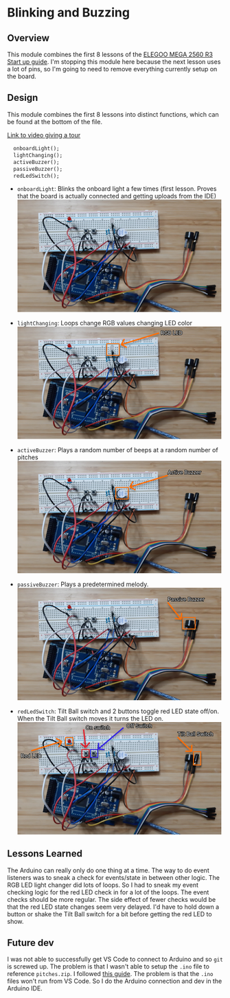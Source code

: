 # Blinking and Buzzing

## Overview

This module combines the first 8 lessons of the [ELEGOO MEGA 2560 R3](https://www.amazon.com/ELEGOO-Project-Starter-Compatible-Arduino/dp/B09RDZBY9G?pd_rd_w=1u9gO&content-id=amzn1.sym.ef24cbd7-1c36-4cb3-88ef-bbe71c4409d0&pf_rd_p=ef24cbd7-1c36-4cb3-88ef-bbe71c4409d0&pf_rd_r=V9570KNWAYQ68ZGVH45E&pd_rd_wg=ja2tC&pd_rd_r=5e609cbb-0d72-4dd5-a34e-a091f188b2d2&ref_=sspa_dk_rhf_cart_pt_sub_0&spLa=ZW5jcnlwdGVkUXVhbGlmaWVyPUEzNlk3UjVZTkhHT0JVJmVuY3J5cHRlZElkPUEwNzU0OTg4M05NMVhETDY0MDhWWiZlbmNyeXB0ZWRBZElkPUExMDIwMzM5MklDSlU0OFNDT0dYSyZ3aWRnZXROYW1lPXNwX3JoZl9jYXJ0JmFjdGlvbj1jbGlja1JlZGlyZWN0JmRvTm90TG9nQ2xpY2s9dHJ1ZQ&th=1) [Start up guide](https://images-na.ssl-images-amazon.com/images/I/D1oC-c3G5TS.pdf). I'm stopping this module here because the next lesson uses a lot of pins, so I'm going to need to remove everything currently setup on the board.

## Design

This module combines the first 8 lessons into distinct functions, which can be found at the bottom of the file.

[Link to video giving a tour](https://randommedia.blob.core.windows.net/newcontainer/blinking-buzzing-tour.mp4)

```
  onboardLight();
  lightChanging();
  activeBuzzer();
  passiveBuzzer();
  redLedSwitch();
```

- `onboardLight`: Blinks the onboard light a few times (first lesson. Proves that the board is actually connected and getting uploads from the IDE)<br />
  ![](./assets/onboard-light.png)

- `lightChanging`: Loops change RGB values changing LED color<br />
  ![](./assets/rgb-led.png)

- `activeBuzzer`: Plays a random number of beeps at a random number of pitches<br />
  ![](./assets/active-buzzer.png)

- `passiveBuzzer`: Plays a predetermined melody.<br />
  ![](./assets/passive-buzzer.png)

- `redLedSwitch`: Tilt Ball switch and 2 buttons toggle red LED state off/on. When the Tilt Ball switch moves it turns the LED on.<br />
  ![](./assets/red-led.png)

## Lessons Learned

The Arduino can really only do one thing at a time. The way to do event listeners was to sneak a check for events/state in between other logic. The RGB LED light changer did lots of loops. So I had to sneak my event checking logic for the red LED check in for a lot of the loops. The event checks should be more regular. The side effect of fewer checks would be that the red LED state changes seem very delayed. I'd have to hold down a button or shake the Tilt Ball switch for a bit before getting the red LED to show.

## Future dev

I was not able to successfully get VS Code to connect to Arduino and so `git` is screwed up. The problem is that I wasn't able to setup the `.ino` file to reference `pitches.zip`. I followed [this guide](https://blog.devgenius.io/visual-studio-code-arduino-configuration-and-import-solution-a5f188a0cfd0). The problem is that the `.ino` files won't run from VS Code. So I do the Arduino connection and dev in the Arduino IDE.
